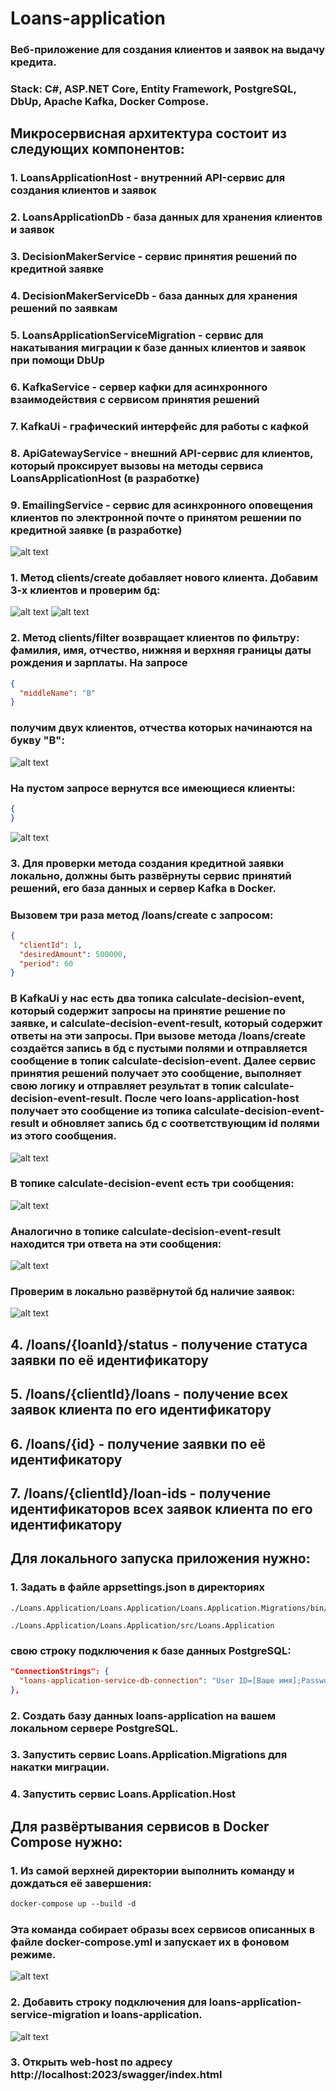 # Loans-application
### Веб-приложение для создания клиентов и заявок на выдачу кредита.
### Stack: C#, ASP.NET Core, Entity Framework, PostgreSQL, DbUp, Apache Kafka, Docker Compose.
## Микросервисная архитектура состоит из следующих компонентов:
### 1. LoansApplicationHost - внутренний API-сервис для создания клиентов и заявок
### 2. LoansApplicationDb - база данных для хранения клиентов и заявок
### 3. DecisionMakerService - сервис принятия решений по кредитной заявке
### 4. DecisionMakerServiceDb - база данных для хранения решений по заявкам
### 5. LoansApplicationServiceMigration - сервис для накатывания миграции к базе данных клиентов и заявок при помощи DbUp
### 6. KafkaService - сервер кафки для асинхронного взаимодействия с сервисом принятия решений
### 7. KafkaUi - графический интерфейс для работы с кафкой
### 8. ApiGatewayService - внешний API-сервис для клиентов, который проксирует вызовы на методы сервиса LoansApplicationHost (в разработке)
### 9. EmailingService - сервис для асинхронного оповещения клиентов по электронной почте о принятом решении по кредитной заявке (в разработке)

![alt text](src/images/image0.png)

### 1. Метод clients/create добавляет нового клиента. Добавим 3-х клиентов и проверим бд:
![alt text](src/images/image-1.png)
![alt text](src/images/image.png)
### 2. Метод clients/filter возвращает клиентов по фильтру: фамилия, имя, отчество, нижняя и верхняя границы даты рождения и зарплаты. На  запросе
```json
{
  "middleName": "В"
}
```
### получим двух клиентов, отчества которых начинаются на букву "В":
![alt text](src/images/image-3.png)
### На пустом запросе вернутся все имеющиеся клиенты:
```json
{
}
```
![alt text](src/images/image-4.png)
### 3. Для проверки метода создания кредитной заявки локально, должны быть развёрнуты сервис принятий решений, его база данных и сервер Kafka в Docker.
### Вызовем три раза метод /loans/create c запросом:
```json
{
  "clientId": 1,
  "desiredAmount": 500000,
  "period": 60
}
```
### В KafkaUi у нас есть два топика calculate-decision-event, который содержит запросы на принятие решение по заявке, и calculate-decision-event-result, который содержит ответы на эти запросы. При вызове метода /loans/create создаётся запись в бд с пустыми полями и отправляется сообщение в топик calculate-decision-event. Далее сервис принятия решений получает это сообщение, выполняет свою логику и отправляет результат в топик calculate-decision-event-result. После чего loans-application-host получает это сообщение из топика calculate-decision-event-result и обновляет запись бд с соответствующим id полями из этого сообщения.
![alt text](src/images/image-8.png)
### В топике calculate-decision-event есть три сообщения:
![alt text](src/images/image-9.png)
### Аналогично в топике calculate-decision-event-result находится три ответа на эти сообщения:
![alt text](src/images/image-10.png)
### Проверим в локально развёрнутой бд наличие заявок:
![alt text](src/images/image-11.png)
## 4. /loans/{loanId}/status - получение статуса заявки по её идентификатору
## 5. /loans/{clientId}/loans - получение всех заявок клиента по его идентификатору
## 6. /loans/{id} - получение заявки по её идентификатору
## 7. /loans/{clientId}/loan-ids - получение идентификаторов всех заявок клиента по его идентификатору
## Для локального запуска приложения нужно:
### 1. Задать в файле appsettings.json в директориях
```
./Loans.Application/Loans.Application/Loans.Application.Migrations/bin/Debug/net7.0

./Loans.Application/Loans.Application/src/Loans.Application
``` 
### свою строку подключения к базе данных PostgreSQL:
```json
"ConnectionStrings": {
  "loans-application-service-db-connection": "User ID=[Ваше имя];Password=[Ваш пароль];Host=localhost;Port=5432;Database=loans-application;"
},
```
### 2. Создать базу данных loans-application на вашем локальном сервере PostgreSQL.
### 3. Запустить сервис Loans.Application.Migrations для накатки миграции.
### 4. Запустить сервис Loans.Application.Host

## Для развёртывания сервисов в Docker Compose нужно:
### 1. Из самой верхней директории выполнить команду и дождаться её завершения:
```ps
docker-compose up --build -d
```
### Эта команда собирает образы всех сервисов описанных в файле docker-compose.yml и запускает их в фоновом режиме.
![alt text](src/images/image-5.png)
### 2. Добавить строку подключения для loans-application-service-migration и loans-application.
![alt text](src/images/image-6.png)
### 3. Открыть web-host по адресу http://localhost:2023/swagger/index.html